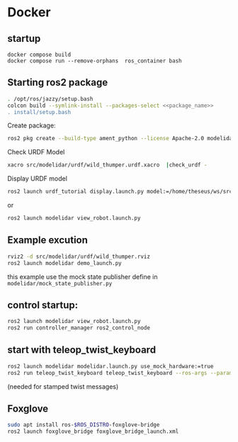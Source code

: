 # Docker

## startup

```console
docker compose build
docker compose run --remove-orphans  ros_container bash
```

## Starting ros2 package

```sh
. /opt/ros/jazzy/setup.bash
colcon build --symlink-install --packages-select <<package_name>>
. install/setup.bash
```

Create package:

```sh
ros2 pkg create --build-type ament_python --license Apache-2.0 modelidar --dependencies rclpy
```


Check URDF Model
```sh
xacro src/modelidar/urdf/wild_thumper.urdf.xacro  |check_urdf -
```

Display URDF model

```sh
ros2 launch urdf_tutorial display.launch.py model:=/home/theseus/ws/src/modelidar/urdf/wild_thumper.urdf.xacro 
```
or
```sh
ros2 launch modelidar view_robot.launch.py
```


## Example excution

```sh
rviz2 -d src/modelidar/urdf/wild_thumper.rviz 
ros2 launch modelidar demo_launch.py
```
this example use the mock state publisher define in `modelidar/mock_state_publisher.py`


## control startup:
```sh
ros2 launch modelidar view_robot.launch.py
ros2 run controller_manager ros2_control_node
```

## start with teleop_twist_keyboard
```sh
ros2 launch modelidar modelidar.launch.py use_mock_hardware:=true
ros2 run teleop_twist_keyboard teleop_twist_keyboard --ros-args --params-file install/modelidar/share/modelidar/config/teleop.yaml
```
(needed for stamped twist messages)


## Foxglove
```sh
sudo apt install ros-$ROS_DISTRO-foxglove-bridge
ros2 launch foxglove_bridge foxglove_bridge_launch.xml
```